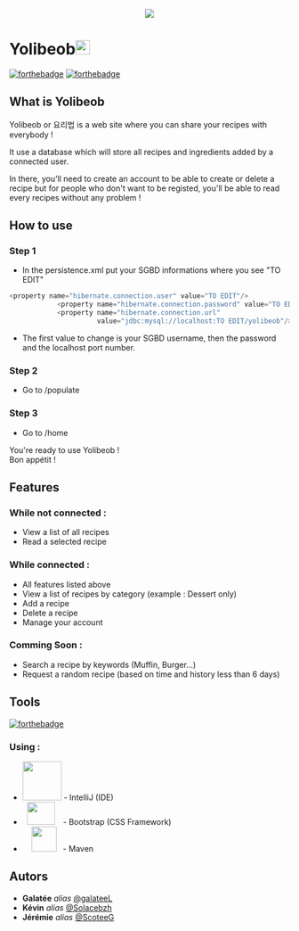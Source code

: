 <p align="center">
<img src="https://sauvageboris.fr/training/javaee/recipeEE/resources/logo/100.png"/>
</p>

# Yolibeob<img src="https://cdn-icons-png.flaticon.com/512/599/599503.png" width="26" height="26" />

[![forthebadge](https://forthebadge.com/images/badges/powered-by-coffee.svg)](https://forthebadge.com) [![forthebadge](https://forthebadge.com/images/badges/uses-git.svg)](https://forthebadge.com)

## What is Yolibeob

Yolibeob or 요리법 is a web site where you can share your recipes with everybody !

It use a database which will store all recipes and ingredients added by a connected user.

In there, you'll need to create an account to be able to create or delete a recipe but for people who don't want to be registed, you'll be able to read every recipes without any problem !

## How to use

### Step 1

- In the persistence.xml put your SGBD informations where you see "TO EDIT"
```java
<property name="hibernate.connection.user" value="TO EDIT"/>
            <property name="hibernate.connection.password" value="TO EDIT"/>
            <property name="hibernate.connection.url"
                      value="jdbc:mysql://localhost:TO EDIT/yolibeob"/> 
```
- The first value to change is your SGBD username, then the password and the localhost port number.

### Step 2

- Go to /populate

### Step 3

- Go to /home

You're ready to use Yolibeob ! <br>
Bon appétit !

## Features

### While not connected :

- View a list of all recipes
- Read a selected recipe

### While connected :

- All features listed above
- View a list of recipes by category (example : Dessert only)
- Add a recipe
- Delete a recipe
- Manage your account

### Comming Soon :

- Search a recipe by keywords (Muffin, Burger...)
- Request a random recipe (based on time and history less than 6 days)

## Tools
[![forthebadge](https://forthebadge.com/images/badges/made-with-java.svg)](https://forthebadge.com) 

### Using :

* [<img src="https://ubuntuhandbook.org/wp-content/uploads/2017/07/intellij-idea-ue-icon.png" width="70" height="70" />](https://www.jetbrains.com/idea) - IntelliJ (IDE)
* &nbsp; [<img src="https://camo.githubusercontent.com/bec2c92468d081617cb3145a8f3d8103e268bca400f6169c3a68dc66e05c971e/68747470733a2f2f76352e676574626f6f7473747261702e636f6d2f646f63732f352e302f6173736574732f6272616e642f626f6f7473747261702d6c6f676f2d736861646f772e706e67" width="50" height="41" />](https://getbootstrap.com/)  &ensp; - Bootstrap (CSS Framework)
* &nbsp; &nbsp; [<img src="https://cdn.icon-icons.com/icons2/2107/PNG/512/file_type_maven_icon_130397.png" width="45" height="45" />](https://maven.apache.org/) &nbsp;   - Maven

## Autors

* **Galatée** _alias_ [@galateeL](https://github.com/galateeL)
* **Kévin** _alias_ [@Solacebzh](https://github.com/Solacebzh)
* **Jérémie** _alias_ [@ScoteeG](https://github.com/ScoteeG)

